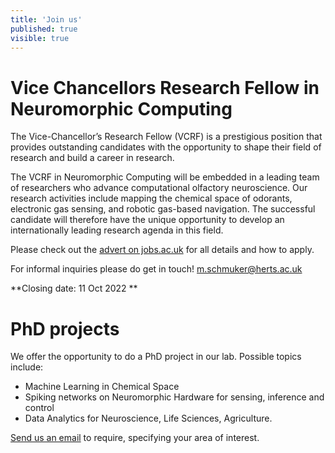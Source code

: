 ```yaml
---
title: 'Join us'
published: true
visible: true
---
```


# 

# Vice Chancellors Research Fellow in Neuromorphic Computing

The Vice-Chancellor’s Research Fellow (VCRF) is a prestigious position that provides outstanding candidates with the opportunity to shape their field of research and build a career in research.

The VCRF in Neuromorphic Computing will be embedded in a leading team of researchers who advance computational olfactory neuroscience. Our research activities include mapping the chemical space of odorants, electronic gas sensing, and robotic gas-based navigation. The successful candidate will therefore have the unique opportunity to develop an internationally leading research agenda in this field.

Please check out the [advert on jobs.ac.uk](https://www.jobs.ac.uk/job/CTN846/vice-chancellors-research-fellow-in-neuromorphic-computing) for all details and how to apply.

For informal inquiries please do get in touch! [m.schmuker@herts.ac.uk](mailto:m.schmuker@herts.ac.uk) 

**Closing date: 11 Oct 2022 **

# PhD projects
We offer the opportunity to do a PhD project in our lab. Possible topics include:

* Machine Learning in Chemical Space
* Spiking networks on Neuromorphic Hardware for sensing, inference and control
* Data Analytics for Neuroscience, Life Sciences, Agriculture.


<a href="mailto:m.schmuker@biomachinelearning.net">Send us an email</a> to require, specifying your area of interest.



